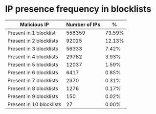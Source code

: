 # IP presence frequency in blocklists
| Malicious IP | Number of IPs | % |
|----|----|----|
| Present in 1 blocklist | 558359 | 73.59% |
| Present in 2 blocklists | 92025 | 12.13% |
| Present in 3 blocklists | 56333 | 7.42% |
| Present in 4 blocklists | 29782 | 3.93% |
| Present in 5 blocklists | 12037 | 1.59% |
| Present in 6 blocklists | 6417 | 0.85% |
| Present in 7 blocklists | 2370 | 0.31% |
| Present in 8 blocklists | 1276 | 0.17% |
| Present in 9 blocklists | 150 | 0.02% |
| Present in 10 blocklists | 27 | 0.00% |
